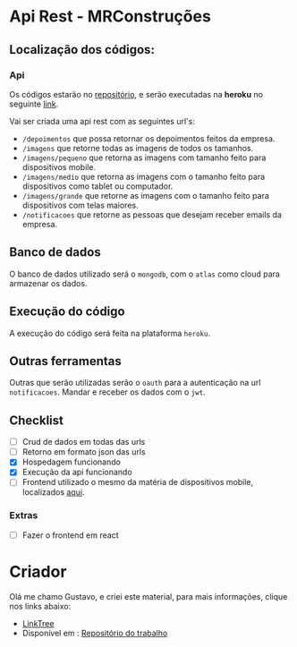# Api Rest - MRConstruções

## Localização dos códigos:

### Api
Os códigos estarão no [repositório](https://github.com/gusleaooliveira/api-temp), e serão executadas na **heroku** no  seguinte [link](https://mrconstrucoes.herokuapp.com/).


Vai ser criada uma api rest com as seguintes url's:
* `/depoimentos` que possa retornar os depoimentos feitos da empresa.
* `/imagens` que retorne todas as imagens de todos os tamanhos.
* `/imagens/pequeno` que retorna as imagens com tamanho feito para dispositivos mobile.
* `/imagens/medio` que retorna as imagens com o tamanho feito para dispositivos como tablet ou computador.
* `/imagens/grande` que retorne as imagens com o tamanho feito para dispositivos com telas maiores.
* `/notificacoes` que retorne as pessoas que desejam receber emails da empresa.

## Banco de dados
O banco de dados utilizado será o `mongodb`, com o `atlas` como cloud para armazenar os dados.

## Execução do código
A execução do código será feita na plataforma `heroku`.


## Outras ferramentas
Outras que serão utilizadas serão o `oauth`  para a autenticação na url `notificacoes`.
Mandar e receber os dados com o `jwt`.

## Checklist
- [ ] Crud de dados em todas das urls
- [ ] Retorno em formato json das urls
- [x] Hospedagem funcionando
- [x] Execução da api funcionando
- [ ] Frontend utilizado o mesmo da matéria de dispositivos mobile, localizados [aqui](https://gusleaooliveira.github.io/MRConstrucaoApp/).

### Extras
- [ ] Fazer o frontend em react

# Criador
Olá me chamo Gustavo, e criei este material, para mais informações, clique nos links abaixo:

* [LinkTree](https://www.linktree.com.br/gusleaooliveira)
* Disponível em : [Repositório do trabalho](https://github.com/gusleaooliveira/api-mrconstrucoesapp)
